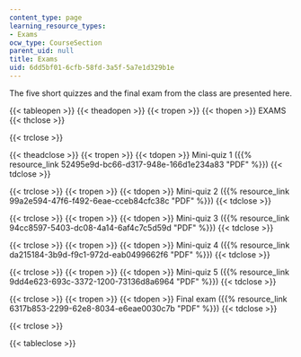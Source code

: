 ```yaml
---
content_type: page
learning_resource_types:
- Exams
ocw_type: CourseSection
parent_uid: null
title: Exams
uid: 6dd5bf01-6cfb-58fd-3a5f-5a7e1d329b1e
---
```


The five short quizzes and the final exam from the class are presented here.

{{< tableopen >}}
{{< theadopen >}}
{{< tropen >}}
{{< thopen >}}
EXAMS
{{< thclose >}}

{{< trclose >}}

{{< theadclose >}}
{{< tropen >}}
{{< tdopen >}}
Mini-quiz 1 ({{% resource_link 52495e9d-bc66-d317-948e-166d1e234a83 "PDF" %}})
{{< tdclose >}}

{{< trclose >}}
{{< tropen >}}
{{< tdopen >}}
Mini-quiz 2 ({{% resource_link 99a2e594-47f6-f492-6eae-cceb84cfc38c "PDF" %}})
{{< tdclose >}}

{{< trclose >}}
{{< tropen >}}
{{< tdopen >}}
Mini-quiz 3 ({{% resource_link 94cc8597-5403-dc08-4a14-6af4c7c5d59d "PDF" %}})
{{< tdclose >}}

{{< trclose >}}
{{< tropen >}}
{{< tdopen >}}
Mini-quiz 4 ({{% resource_link da215184-3b9d-f9c1-972d-eab0499662f6 "PDF" %}})
{{< tdclose >}}

{{< trclose >}}
{{< tropen >}}
{{< tdopen >}}
Mini-quiz 5 ({{% resource_link 9dd4e623-693c-3372-1200-73136d8a6964 "PDF" %}})
{{< tdclose >}}

{{< trclose >}}
{{< tropen >}}
{{< tdopen >}}
Final exam ({{% resource_link 6317b853-2299-62e8-8034-e6eae0030c7b "PDF" %}})
{{< tdclose >}}

{{< trclose >}}

{{< tableclose >}}